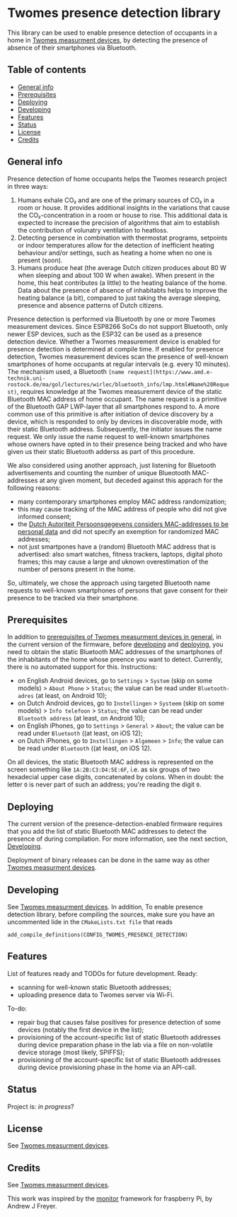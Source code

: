 # Twomes presence detection library
This library can be used to enable presence detection of occupants in a home in [Twomes measurment devices](https://github.com/energietransitie/twomes-generic-esp-firmware), by detecting the presence of absence of their smartphones via Bluetooth.

## Table of contents
* [General info](#general-info)
* [Prerequisites](#prerequisites)
* [Deploying](#deploying)
* [Developing](#developing) 
* [Features](#features)
* [Status](#status)
* [License](#license)
* [Credits](#credits)

## General info
Presence detection of home occupants helps the Twomes research project in three ways:
1. Humans exhale CO₂ and are one of the primary sources of CO₂ in a room or house. It provides additional insights in the variations that cause the CO₂-concentration in a room or house to rise. This additional data is expected to increase the precision of algorithms that aim to establish the contribution of volunatry ventilation to heatloss.
2. Detecting persence in combination with thermostat programs, setpoints or indoor temperatures allow for the detection of inefficient heating behaviour and/or settings, such as heating a home when no one is present (soon).
3. Humans produce heat (the average Dutch citizen produces about 80 W when sleeping and about 100 W when awake). When present in the home, this heat contributes (a little) to the heating balance of the home. Data about the presence of absence of inhabitabts helps to improve the heating balance (a bit), compared to just taking the average sleeping, presence and absence patterns of Dutch citizens.

Presence detection is performed via Bluetooth by one or more Twomes measurement devices. Since ESP8266 SoCs do not support Bluetooth, only newer ESP devices, such as the ESP32 can be used as a presence detection device. 
Whether a Twomes measurement device is enabled for presence detection is determined at compile time. If enabled for presence detection, Twomes measurement devices scan the presence of well-known smartphones of home occupants at regular intervals (e.g. every 10 minutes). 
The mechanism used, a Bluetooth `[name request](https://www.amd.e-technik.uni-rostock.de/ma/gol/lectures/wirlec/bluetooth_info/lmp.html#Name%20Request)`, requires knowledge at the Twomes measurement device of the static Bluetooth MAC address of home occupant. The name request is a primitive of the Bluetooth GAP LWP-layer that all smartphones respond to. A more common use of this primitive is after initiation of device discovery by a device, which is responded to only by devices in discoverable mode, with their static Bluetooth address. Subsequently, the initiator issues the name request. We only issue the name request to well-known smartphones whose owners have opted in to their presence being tracked and who have given us their static Bluetooth adderss as part of this procedure.

We also considered using another approach, just listening for Bluetooth advertisements and counting the number of unique Blueotooth MAC-addresses at any given moment, but deceded against this apprach for the following reasons:
* many contemporary smartphones employ MAC address randomization;
* this may cause tracking of the MAC address of people who did not give informed consent;
* the [Dutch Autoriteit Persoonsgegevens considers MAC-addresses to be personal data](https://autoriteitpersoonsgegevens.nl/nl/onderwerpen/internet-telefoon-tv-en-post/internet-en-telecom#verwerk-ik-als-organisatie-persoonsgegevens-met-wifitracking-en-bluetoothtracking-6963) and did not specify an exemption for randomized MAC addresses;
* not just smartpones have a (random) Bluetooth MAC address that is advertised: also smart watches, fitness trackers, laptops, digital photo frames; this may cause a large and uknown overestimation of the number of persons present in the home.

So, ultimately, we chose the approach using targeted Bluetooth name requests to well-known smartphones of persons that gave consent for their presence to be tracked via their smartphone.

## Prerequisites
In addition to [prerequisites of Twomes measurment devices in general](https://github.com/energietransitie/twomes-generic-esp-firmware/blob/main/README.md#prerequisites), in the current version of the firmware, before [developing](#developing) and [deploying](#deploying), you need to obtain the static Bluetooth MAC addresses of the smartphones of the inhabitants of the home whose preence you want to detect. Currently, there is no automated support for this. Instructions:
* on English Android devices, go to `Settings` > `System` (skip on some models) > `About Phone` > `Status`; the value can be read under `Bluetooth-adres` (at least, on Android 10);
* on Dutch Android devices, go to `Instellingen` > `Systeem` (skip on some models) > `Info telefoon` > `Status`; the value can be read under `Bluetooth address` (at least, on Android 10);
* on English iPhones, go to `Settings` > `General` > `About`; the value can be read under `Bluetooth` ((at least, on iOS 12);
* on Dutch iPhones, go to `Instellingen` > `Algemeen` > `Info`; the value can be read under `Bluetooth` ((at least, on iOS 12).

On all devices, the static Bluetooth MAC address is represented on the screen something like `1A:2B:C3:D4:5E:6F`, i.e. as six groups of two hexadecial upper case digits, concatenated by colons. When in doubt: the letter `O` is never part of such an address; you're reading the digit `0`.

## Deploying
The current version of the presence-detection-enabled firmware requires that you add the list of static Bluetooth MAC addresses to detect the presence of during compilation. For more information, see the next section, [Developing](#developing).

Deployment of binary releases can be done in the same way as other [Twomes measurment devices](https://github.com/energietransitie/twomes-generic-esp-firmware/blob/main/README.md#deploying).

## Developing
See [Twomes measurment devices](https://github.com/energietransitie/twomes-generic-esp-firmware/blob/main/README.md#developing).
In addition, To enable presence detection library, before compiling the sources, make sure you have an uncommented lide in the `CMakeLists.txt file`  that reads 
````shell
add_compile_definitions(CONFIG_TWOMES_PRESENCE_DETECTION)
```` 

## Features
List of features ready and TODOs for future development. Ready:
* scanning for well-known static Bluetooth addresses;
* uploading presence data to Twomes server via Wi-Fi.

To-do:
* repair bug that causes false positives for presence detection of some devices (notably the first device in the list);
* provisioning of the account-specific list of static Bluetooth addresses during device preparation phase in the lab via a file on non-volatile device storage (most likely, SPIFFS);
* provisioning of the account-specific list of static Bluetooth addresses during device provisioning phase in the home via an API-call.  

## Status
Project is: _in progress_?

## License
See [Twomes measurment devices](https://github.com/energietransitie/twomes-generic-esp-firmware/blob/main/README.md#license).

## Credits
See [Twomes measurment devices](https://github.com/energietransitie/twomes-generic-esp-firmware/blob/main/README.md#credits).

This work was inspired by the [monitor](https://github.com/andrewjfreyer/monito) framework for fraspberry Pi, by Andrew J Freyer.

